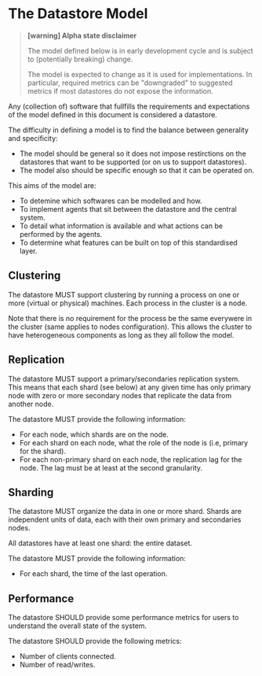 # The Datastore Model
> **[warning] Alpha state disclaimer**
>
> The model defined below is in early development cycle
> and is subject to (potentially breaking) change.
>
> The model is expected to change as it is used for implementations.
> In particular, required metrics can be "downgraded" to suggested metrics
> if most datastores do not expose the information.

Any (collection of) software that fullfills the requirements and expectations
of the model defined in this document is considered a datastore.

The difficulty in defining a model is to find the balance
between generality and specificity:

  * The model should be general so it does not impose restirctions on the
    datastores that want to be supported (or on us to support datastores).
  * The model also should be specific enough so that it can be operated on.

This aims of the model are:

  * To detemine which softwares can be modelled and how.
  * To implement agents that sit between the datastore and the central system.
  * To detail what information is available and what actions can be performed
    by the agents.
  * To determine what features can be built on top of this standardised layer.


## Clustering
The datastore MUST support clustering by running a
process on one or more (virtual or physical) machines.
Each process in the cluster is a node.

Note that there is no requirement for the process be the same everywere
in the cluster (same applies to nodes configuration).
This allows the cluster to have heterogeneous components as long as they
all follow the model.


## Replication
The datastore MUST support a primary/secondaries replication system.
This means that each shard (see below) at any given time has only primary node
with zero or more secondary nodes that replicate the data from another node.

The datastore MUST provide the following information:

  * For each node, which shards are on the node.
  * For each shard on each node, what the role of the node is
    (i.e, primary for the shard).
  * For each non-primary shard on each node, the replication lag for the node.
    The lag must be at least at the second granularity.


## Sharding
The datastore MUST organize the data in one or more shard.
Shards are independent units of data, each with their own primary and
secondaries nodes.

All datastores have at least one shard: the entire dataset.

The datastore MUST provide the following information:

  * For each shard, the time of the last operation.


## Performance
The datastore SHOULD provide some performance metrics for users to understand
the overall state of the system.

The datastore SHOULD provide the following metrics:

  * Number of clients connected.
  * Number of read/writes.
